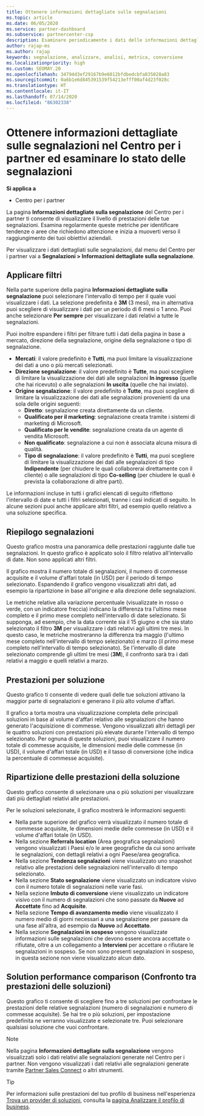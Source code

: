 ```yaml
---
title: Ottenere informazioni dettagliate sulle segnalazioni
ms.topic: article
ms.date: 06/05/2020
ms.service: partner-dashboard
ms.subservice: partnercenter-csp
description: Esaminare periodicamente i dati delle informazioni dettagliate sulle segnalazioni nel Centro per i partner per visualizzare le aree di miglioramento o le tendenze che richiedono attenzione per raggiungere gli obiettivi aziendali.
author: rajap-ms
ms.author: rajap
keywords: segnalazione, analizzare, analisi, metrica, conversione
ms.localizationpriority: high
ms.custom: SEOMAY.20
ms.openlocfilehash: 34794d3ef29167b9e6012bfdbedcbfa835028a83
ms.sourcegitcommit: 0a6b1e6d845391539f54213efff00af4d23f028c
ms.translationtype: HT
ms.contentlocale: it-IT
ms.lasthandoff: 07/14/2020
ms.locfileid: "86302338"
---
```

# <a name="get-referral-insights-in-partner-center-and-find-out-how-your-referrals-are-doing"></a>Ottenere informazioni dettagliate sulle segnalazioni nel Centro per i partner ed esaminare lo stato delle segnalazioni

**Si applica a**

- Centro per i partner

La pagina **Informazioni dettagliate sulla segnalazione** del Centro per i partner ti consente di visualizzare il livello di prestazioni delle tue segnalazioni. Esamina regolarmente queste metriche per identificare tendenze o aree che richiedono attenzione e inizia a muoverti verso il raggiungimento dei tuoi obiettivi aziendali.

Per visualizzare i dati dettagliati sulle segnalazioni, dal menu del Centro per i partner vai a **Segnalazioni > Informazioni dettagliate sulla segnalazione**.

## <a name="apply-filters"></a>Applicare filtri

Nella parte superiore della pagina **Informazioni dettagliate sulla segnalazione** puoi selezionare l'intervallo di tempo per il quale vuoi visualizzare i dati. La selezione predefinita è **3M** (3 mesi), ma in alternativa puoi scegliere di visualizzare i dati per un periodo di 6 mesi o 1 anno. Puoi anche selezionare **Per sempre** per visualizzare i dati relativi a tutte le segnalazioni.

Puoi inoltre espandere i filtri per filtrare tutti i dati della pagina in base a mercato, direzione della segnalazione, origine della segnalazione o tipo di segnalazione.
- **Mercati**: il valore predefinito è **Tutti**, ma puoi limitare la visualizzazione dei dati a uno o più mercati selezionati.
- **Direzione segnalazione**: il valore predefinito è **Tutte**, ma puoi scegliere di limitare la visualizzazione dei dati alle segnalazioni **In ingresso** (quelle che hai ricevuto) o alle segnalazioni **In uscita** (quelle che hai inviato).
- **Origine segnalazione**: il valore predefinito è **Tutte**, ma puoi scegliere di limitare la visualizzazione dei dati alle segnalazioni provenienti da una sola delle origini seguenti:
  - **Diretto**: segnalazione creata direttamente da un cliente.
  - **Qualificato per il marketing**: segnalazione creata tramite i sistemi di marketing di Microsoft.
  - **Qualificato per le vendite**: segnalazione creata da un agente di vendita Microsoft.
  - **Non qualificato**: segnalazione a cui non è associata alcuna misura di qualità.
  - **Tipo di segnalazione**: il valore predefinito è **Tutti**, ma puoi scegliere di limitare la visualizzazione dei dati alle segnalazioni di tipo **Indipendente** (per chiudere le quali collaborerai direttamente con il cliente) o alle segnalazioni di tipo **Co-selling** (per chiudere le quali è prevista la collaborazione di altre parti).

Le informazioni incluse in tutti i grafici elencati di seguito riflettono l'intervallo di date e tutti i filtri selezionati, tranne i casi indicati di seguito. In alcune sezioni puoi anche applicare altri filtri, ad esempio quello relativo a una soluzione specifica.

## <a name="referrals-summary"></a>Riepilogo segnalazioni

Questo grafico mostra una panoramica delle prestazioni raggiunte dalle tue segnalazioni. In questo grafico è applicato solo il filtro relativo all'intervallo di date. Non sono applicati altri filtri. 

Il grafico mostra il numero totale di segnalazioni, il numero di commesse acquisite e il volume d'affari totale (in USD) per il periodo di tempo selezionato. Espandendo il grafico vengono visualizzati altri dati, ad esempio la ripartizione in base all'origine e alla direzione delle segnalazioni. 

Le metriche relative alla variazione percentuale (visualizzate in rosso o verde, con un indicatore freccia) indicano la differenza tra l'ultimo mese completo e il primo mese completo nell'intervallo di date selezionato. Si supponga, ad esempio, che la data corrente sia il 15 giugno e che sia stato selezionato il filtro **3M** per visualizzare i dati relativi agli ultimi tre mesi. In questo caso, le metriche mostreranno la differenza tra maggio (l'ultimo mese completo nell'intervallo di tempo selezionato) e marzo (il primo mese completo nell'intervallo di tempo selezionato). Se l'intervallo di date selezionato comprende gli ultimi tre mesi (**3M**), il confronto sarà tra i dati relativi a maggio e quelli relativi a marzo.

## <a name="performance-by-solution"></a>Prestazioni per soluzione

Questo grafico ti consente di vedere quali delle tue soluzioni attivano la maggior parte di segnalazioni e generano il più alto volume d'affari.

Il grafico a torta mostra una visualizzazione completa delle principali soluzioni in base al volume d'affari relativo alle segnalazioni che hanno generato l'acquisizione di commesse. Vengono visualizzati altri dettagli per le quattro soluzioni con prestazioni più elevate durante l'intervallo di tempo selezionato. Per ognuna di queste soluzioni, puoi visualizzare il numero totale di commesse acquisite, le dimensioni medie delle commesse (in USD), il volume d'affari totale (in USD) e il tasso di conversione (che indica la percentuale di commesse acquisite).

## <a name="solution-performance-breakdown"></a>Ripartizione delle prestazioni della soluzione

Questo grafico consente di selezionare una o più soluzioni per visualizzare dati più dettagliati relativi alle prestazioni.

Per le soluzioni selezionate, il grafico mostrerà le informazioni seguenti:
- Nella parte superiore del grafico verrà visualizzato il numero totale di commesse acquisite, le dimensioni medie delle commesse (in USD) e il volume d'affari totale (in USD).
- Nella sezione **Referrals location** (Area geografica segnalazioni) vengono visualizzati i Paesi e/o le aree geografiche da cui sono arrivate le segnalazioni, con dettagli relativi a ogni Paese/area geografica.
- Nella sezione **Tendenza segnalazioni** viene visualizzato uno snapshot relativo alle prestazioni delle segnalazioni nell'intervallo di tempo selezionato.
- Nella sezione **Stato segnalazione** viene visualizzato un indicatore visivo con il numero totale di segnalazioni nelle varie fasi.
- Nella sezione **Imbuto di conversione** viene visualizzato un indicatore visivo con il numero di segnalazioni che sono passate da **Nuove** ad **Accettate** fino ad **Acquisite**.
- Nella sezione **Tempo di avanzamento medio** viene visualizzato il numero medio di giorni necessari a una segnalazione per passare da una fase all'altra, ad esempio da **Nuovo** ad **Accettato**.
- Nella sezione **Segnalazioni in sospeso** vengono visualizzate informazioni sulle segnalazioni che devono essere ancora accettate o rifiutate, oltre a un collegamento a **Intervieni** per accettare o rifiutare le segnalazioni in sospeso. Se non sono presenti segnalazioni in sospeso, in questa sezione non viene visualizzato alcun dato.

## <a name="solution-performance-comparison"></a>Solution performance comparison (Confronto tra prestazioni delle soluzioni)

Questo grafico ti consente di scegliere fino a tre soluzioni per confrontare le prestazioni delle relative segnalazioni (numero di segnalazioni e numero di commesse acquisite). Se hai tre o più soluzioni, per impostazione predefinita ne verranno visualizzate e selezionate tre. Puoi selezionare qualsiasi soluzione che vuoi confrontare.

> [!NOTE]
> Nella pagina **Informazioni dettagliate sulla segnalazione** vengono visualizzati solo i dati relativi alle segnalazioni generate nel Centro per i partner. Non vengono visualizzati i dati relativi alle segnalazioni generate tramite [Partner Sales Connect](https://support.microsoft.com/help/3170447/learn-to-use-partner-center-sales-connect) o altri strumenti.

> [!TIP]
> Per informazioni sulle prestazioni del tuo profilo di business nell'esperienza [Trova un provider di soluzioni](https://www.microsoft.com/solution-providers/home), consulta la [pagina Analizzare il profilo di business](analyze-your-marketing-profile.md).
